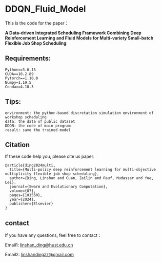# DDQN_Fluid_Model

This is the code for the paper：

**A Data-driven Integrated Scheduling Framework Combining Deep Reinforcement Learning and Fluid Models for Multi-variety Small-batch Flexible Job Shop Scheduling**

## Requirements:
```
Python==3.6.13
CUDA==10.2.89
Pytorch==1.10.0
Numpy=1.19.5
Conda==4.10.3
```
## Tips:
```
environment: the python-based discretation simulation environment of workshop scheduling
data: the data of public dataset
DDQN: the code of main program
result: save the trained model
```
## Citation
If these code help you, please cite us paper:
```
@article{ding2024multi,
  title={Multi-policy deep reinforcement learning for multi-objective multiplicity flexible job shop scheduling},
  author={Ding, Linshan and Guan, Zailin and Rauf, Mudassar and Yue, Lei},
  journal={Swarm and Evolutionary Computation},
  volume={87},
  pages={101550},
  year={2024},
  publisher={Elsevier}
}
```
## contact
If you have any questions,  feel free to contact：

Email1: linshan_ding@hust.edu.cn

Email2: linshandingzz@gmail.com

